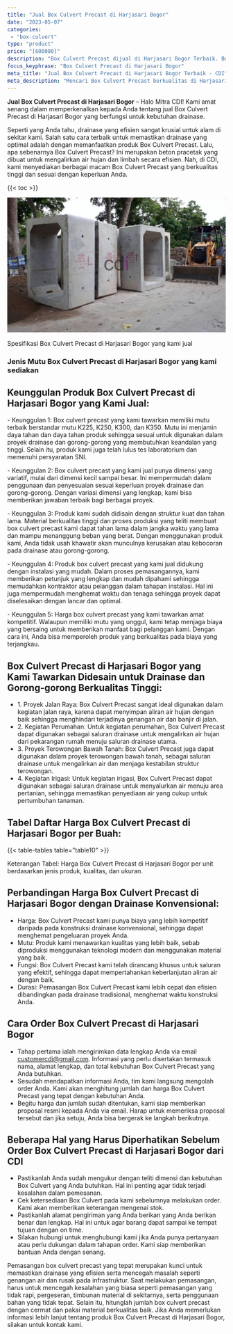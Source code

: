 ```yaml
---
title: "Jual Box Culvert Precast di Harjasari Bogor"
date: "2023-05-07"
categories:
 - "box-culvert"
type: "product"
price: "[600000]"
description: "Box Culvert Precast dijual di Harjasari Bogor Terbaik. Box Culvert Precast ini merupakan pilihan prima dalam proyek pembangunan sebagai saluran drainase yang kuat dan unggul. Hubungi kami untuk konsultasi mendalam."
focus_keyphrase: "Box Culvert Precast di Harjasari Bogor"
meta_title: "Jual Box Culvert Precast di Harjasari Bogor Terbaik - CDI"
meta_description: "Mencari Box Culvert Precast berkualitas di Harjasari Bogor? Layanan profesional kami siap membantu dengan solusi terbaik. Dapatkan informasi sekarang."
---
```


**Jual Box Culvert Precast di Harjasari Bogor** – Halo Mitra CDI! Kami amat senang dalam memperkenalkan kepada Anda tentang jual Box Culvert Precast di Harjasari Bogor yang berfungsi untuk kebutuhan drainase.

Seperti yang Anda tahu, drainase yang efisien sangat krusial untuk alam di sekitar kami. Salah satu cara terbaik untuk memastikan drainase yang optimal adalah dengan memanfaatkan produk Box Culvert Precast. Lalu, apa sebenarnya Box Culvert Precast? Ini merupakan beton pracetak yang dibuat untuk mengalirkan air hujan dan limbah secara efisien. Nah, di CDI, kami menyediakan berbagai macam Box Culvert Precast yang berkualitas tinggi dan sesuai dengan keperluan Anda.

{{< toc >}}

![Jual Box Culvert Precast di Harjasari Bogor](/images/box-culvert/box-culvert-04.jpg)

Spesifikasi Box Culvert Precast di Harjasari Bogor yang kami jual

### Jenis Mutu Box Culvert Precast di Harjasari Bogor yang kami sediakan 

## Keunggulan Produk Box Culvert Precast di Harjasari Bogor yang Kami Jual:

\- Keunggulan 1: Box culvert precast yang kami tawarkan memiliki mutu terbaik berstandar mutu K225, K250, K300, dan K350. Mutu ini menjamin daya tahan dan daya tahan produk sehingga sesuai untuk digunakan dalam proyek drainase dan gorong-gorong yang membutuhkan keandalan yang tinggi. Selain itu, produk kami juga telah lulus tes laboratorium dan memenuhi persyaratan SNI.

\- Keunggulan 2: Box culvert precast yang kami jual punya dimensi yang variatif, mulai dari dimensi kecil sampai besar. Ini mempermudah dalam penggunaan dan penyesuaian sesuai keperluan proyek drainase dan gorong-gorong. Dengan variasi dimensi yang lengkap, kami bisa memberikan jawaban terbaik bagi berbagai proyek.

\- Keunggulan 3: Produk kami sudah didisain dengan struktur kuat dan tahan lama. Material berkualitas tinggi dan proses produksi yang teliti membuat box culvert precast kami dapat tahan lama dalam jangka waktu yang lama dan mampu menanggung beban yang berat. Dengan menggunakan produk kami, Anda tidak usah khawatir akan munculnya kerusakan atau kebocoran pada drainase atau gorong-gorong.

\- Keunggulan 4: Produk box culvert precast yang kami jual didukung dengan instalasi yang mudah. Dalam proses pemasangannya, kami memberikan petunjuk yang lengkap dan mudah dipahami sehingga memudahkan kontraktor atau pelanggan dalam tahapan instalasi. Hal ini juga mempermudah menghemat waktu dan tenaga sehingga proyek dapat diselesaikan dengan lancar dan optimal.

\- Keunggulan 5: Harga box culvert precast yang kami tawarkan amat kompetitif. Walaupun memiliki mutu yang unggul, kami tetap menjaga biaya yang bersaing untuk memberikan manfaat bagi pelanggan kami. Dengan cara ini, Anda bisa memperoleh produk yang berkualitas pada biaya yang terjangkau.

## Box Culvert Precast di Harjasari Bogor yang Kami Tawarkan Didesain untuk Drainase dan Gorong-gorong Berkualitas Tinggi:

*   1\. Proyek Jalan Raya: Box Culvert Precast sangat ideal digunakan dalam kegiatan jalan raya, karena dapat menyimpan aliran air hujan dengan baik sehingga menghindari terjadinya genangan air dan banjir di jalan.
*   2\. Kegiatan Perumahan: Untuk kegiatan perumahan, Box Culvert Precast dapat digunakan sebagai saluran drainase untuk mengalirkan air hujan dari pekarangan rumah menuju saluran drainase utama.
*   3\. Proyek Terowongan Bawah Tanah: Box Culvert Precast juga dapat digunakan dalam proyek terowongan bawah tanah, sebagai saluran drainase untuk mengalirkan air dan menjaga kestabilan struktur terowongan.
*   4\. Kegiatan Irigasi: Untuk kegiatan irigasi, Box Culvert Precast dapat digunakan sebagai saluran drainase untuk menyalurkan air menuju area pertanian, sehingga memastikan penyediaan air yang cukup untuk pertumbuhan tanaman.

## Tabel Daftar Harga Box Culvert Precast di Harjasari Bogor per Buah:

{{< table-tables table="table10" >}}

Keterangan Tabel: Harga Box Culvert Precast di Harjasari Bogor per unit berdasarkan jenis produk, kualitas, dan ukuran.

## Perbandingan Harga Box Culvert Precast di Harjasari Bogor dengan Drainase Konvensional:

*   Harga: Box Culvert Precast kami punya biaya yang lebih kompetitif daripada pada konstruksi drainase konvensional, sehingga dapat menghemat pengeluaran proyek Anda.
*   Mutu: Produk kami menawarkan kualitas yang lebih baik, sebab diproduksi menggunakan teknologi modern dan menggunakan material yang baik.
*   Fungsi: Box Culvert Precast kami telah dirancang khusus untuk saluran yang efektif, sehingga dapat mempertahankan keberlanjutan aliran air dengan baik.
*   Durasi: Pemasangan Box Culvert Precast kami lebih cepat dan efisien dibandingkan pada drainase tradisional, menghemat waktu konstruksi Anda.

## Cara Order Box Culvert Precast di Harjasari Bogor

*   Tahap pertama ialah mengirimkan data lengkap Anda via email customercdi@gmail.com. Informasi yang perlu disertakan termasuk nama, alamat lengkap, dan total kebutuhan Box Culvert Precast yang Anda butuhkan.
*   Sesudah mendapatkan informasi Anda, tim kami langsung mengolah order Anda. Kami akan menghitung jumlah dan harga Box Culvert Precast yang tepat dengan kebutuhan Anda.
*   Begitu harga dan jumlah sudah ditentukan, kami siap memberikan proposal resmi kepada Anda via email. Harap untuk memeriksa proposal tersebut dan jika setuju, Anda bisa bergerak ke langkah berikutnya.

## Beberapa Hal yang Harus Diperhatikan Sebelum Order Box Culvert Precast di Harjasari Bogor dari CDI

*   Pastikanlah Anda sudah mengukur dengan teliti dimensi dan kebutuhan Box Culvert yang Anda butuhkan. Hal ini penting agar tidak terjadi kesalahan dalam pemesanan.
*   Cek ketersediaan Box Culvert pada kami sebelumnya melakukan order. Kami akan memberikan keterangan mengenai stok.
*   Pastikanlah alamat pengiriman yang Anda berikan yang Anda berikan benar dan lengkap. Hal ini untuk agar barang dapat sampai ke tempat tujuan dengan on time.
*   Silakan hubungi untuk menghubungi kami jika Anda punya pertanyaan atau perlu dukungan dalam tahapan order. Kami siap memberikan bantuan Anda dengan senang.

Pemasangan box culvert precast yang tepat merupakan kunci untuk memastikan drainase yang efisien serta mencegah masalah seperti genangan air dan rusak pada infrastruktur. Saat melakukan pemasangan, harus untuk mencegah kesalahan yang biasa seperti pemasangan yang tidak rapi, pergeseran, timbunan material di sekitarnya, serta penggunaan bahan yang tidak tepat. Selain itu, hitunglah jumlah box culvert precast dengan cermat dan pakai material berkualitas baik. Jika Anda memerlukan informasi lebih lanjut tentang produk Box Culvert Precast di Harjasari Bogor, silakan untuk kontak kami.